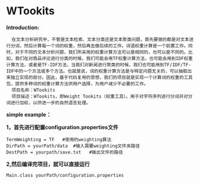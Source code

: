 # WTookits

**Introduction:**
```shell
  在文本分析研究中，不管是文本检索、文本分类还是文本聚类问题，首先要做的都是对文本进行分词，然后计算每一个词的权重，然后再去做后续的工作。词语权重计算是一个前置工作。同时，对于不同的文本分析问题，我们所采用的权重计算方法可以是相同的，也可以是不同的。比如，我们在对商品评论进行分类的时候，我们可能会用TF权重计算方法，也可能会用到IDF权重计算方法，或者是TF-IDF方法，当我们对新闻进行聚类的时候，我们也可能用到TF/IDF/TF-IDF中的一个方法或多个方法。也就是说，词的权重计算方法是与特定问题无关的，可以抽取出来独立实现的部分。因此，基于代码复用的思想，我们的项目就是实现一个计算词的权重的工具包，提供多种词的权重计算方法供用户选择，为用户减少不必要的工作。
  项目名称：WTookits
  项目描述：WTookits，即Weight Tookits（权重工具）。用于对字符序列进行分词并对分词进行加权，以供进一步的自然语言处理。
```

**simple example：**

**1，首先进行配置configuration.properties文件**
```shell
TermWeighting = TF   #使用的weighting算法
DirPath = yourPath/data  #输入需要weighting文件夹路径
DestPath = yourpath/save.txt   #输出文件的路径
```
**2,然后编译完项目，就可以直接运行**
```shell
Main.class yourPath/configuration.properties
```
